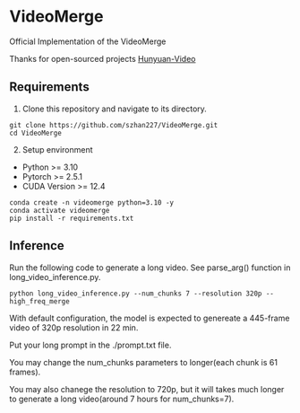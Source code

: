 # VideoMerge
Official Implementation of the VideoMerge

Thanks for open-sourced projects [Hunyuan-Video](https://github.com/Tencent/HunyuanVideo)


## Requirements

1. Clone this repository and navigate to its directory.
```
git clone https://github.com/szhan227/VideoMerge.git
cd VideoMerge
```

2. Setup environment
* Python >= 3.10
* Pytorch >= 2.5.1
* CUDA Version >= 12.4

```
conda create -n videomerge python=3.10 -y
conda activate videomerge
pip install -r requirements.txt
```

## Inference
Run the following code to generate a long video. See parse_arg() function in long_video_inference.py.
```
python long_video_inference.py --num_chunks 7 --resolution 320p --high_freq_merge
```
With default configuration, the model is expected to genereate a 445-frame video of 320p resolution in 22 min.

Put your long prompt in the ./prompt.txt file.

You may change the num_chunks parameters to longer(each chunk is 61 frames).

You may also chanege the resolution to 720p, but it will takes much longer to generate a long video(around 7 hours for num_chunks=7).

